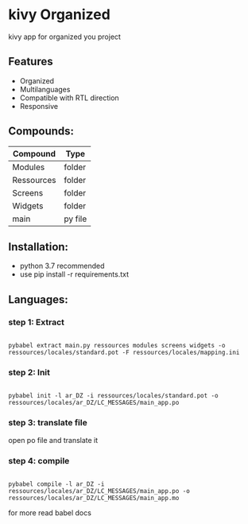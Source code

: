 # kivy Organized
kivy app for organized you project

## Features
- Organized
- Multilanguages
- Compatible with RTL direction
- Responsive

## Compounds:
Compound|Type|
------------ | -------------
|Modules|folder|
|Ressources|folder|
|Screens|folder|
|Widgets|folder|
|main|py file|

## Installation:
- python 3.7 recommended
- use pip install -r requirements.txt

## Languages:
### step 1: Extract
```

pybabel extract main.py ressources modules screens widgets -o ressources/locales/standard.pot -F ressources/locales/mapping.ini

```

### step 2: Init
```

pybabel init -l ar_DZ -i ressources/locales/standard.pot -o ressources/locales/ar_DZ/LC_MESSAGES/main_app.po

```

### step 3: translate file
open po file and translate it

### step 4: compile
```

pybabel compile -l ar_DZ -i ressources/locales/ar_DZ/LC_MESSAGES/main_app.po -o ressources/locales/ar_DZ/LC_MESSAGES/main_app.mo

```

for more read babel docs


